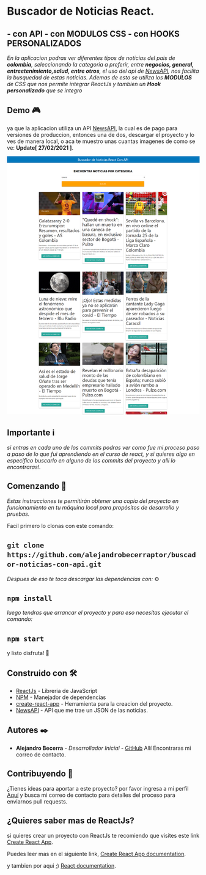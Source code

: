 # Buscador de Noticias React.
## - con API - con MODULOS CSS - con HOOKS PERSONALIZADOS

_En la aplicacion podras ver diferentes tipos de noticias del pais de **colombia**, seleccionando la categoria a preferir, entre **negocios, general, entreetenimiento,salud, entre otros**, el uso del api de [NewsAPI](https://newsapi.org), nos facilita la busquedad de estas noticias._
_Ademas de esto se utiliza los **MODULOS** de CSS que nos permite integrar ReactJs y tambien un **Hook personalizado** que se integro_

## Demo 🎮

ya que la aplicacion utiliza un API [NewsAPI](https://newsapi.org), la cual es de pago para versiones de produccion, entonces una de dos, descargar el proyecto y lo ves de manera local, o aca te muestro unas cuantas imagenes de como se ve: **Update[ 27/02/2021 ]**.

<img src="src/demo.png" alt="My cool logo"/>

## Importante ℹ

_si entras en cada uno de los commits podras ver como fue mi proceso paso a paso de lo que fui aprendiendo en el curso de react, y si quieres algo en especifico buscarlo en alguno de los commits del proyecto y alli lo encontraras!._

## Comenzando 🚀

_Estas instrucciones te permitirán obtener una copia del proyecto en funcionamiento en tu máquina local para propósitos de desarrollo y pruebas._

Facil primero lo clonas con este comando:

## `git clone https://github.com/alejandrobecerraptor/buscador-noticias-con-api.git`

_Despues de eso te toca descargar las dependencias con:_ ⚙️

## `npm install`

_luego tendras que arrancar el proyecto y para eso necesitas ejecutar el comando:_

## `npm start`

y listo disfruta! 🍦

## Construido con 🛠️

* [ReactJs](https://reactjs.org/) - Libreria de JavaScript
* [NPM](https://nodejs.org/es/download/) - Manejador de dependencias
* [create-react-app](https://github.com/facebook/create-react-app) - Herramienta para la creacion del proyecto.
* [NewsAPI](https://newsapi.org) - API que me trae un JSON de las noticias.

## Autores ✒️

* **Alejandro Becerra** - *Desarrollador Inicial* - [GitHub](https://github.com/alejandrobecerraptor)
Allí Encontraras mi correo de contacto.

## Contribuyendo 📣

¿Tienes ideas para aportar a este proyecto? por favor ingresa a mi perfil  [Aquí](https://github.com/alejandrobecerraptor) y busca mi correo de contacto para detalles del proceso para enviarnos pull requests.

## ¿Quieres saber mas de ReactJs?

si quieres crear un proyecto con ReactJs te recomiendo que visites este link [Create React App](https://github.com/facebook/create-react-app).

Puedes leer mas en el siguiente link, [Create React App documentation](https://facebook.github.io/create-react-app/docs/getting-started).

y tambien por aqui ;) [React documentation](https://reactjs.org/).